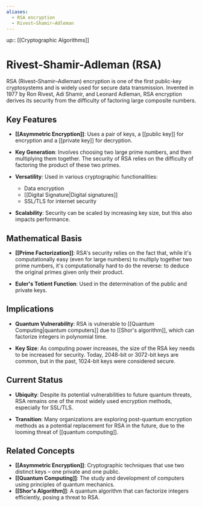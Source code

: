 ```yaml
---
aliases:
  - RSA encryption
  - Rivest–Shamir–Adleman
---
```

up:: [[Cryptographic Algorithms]]
# Rivest-Shamir-Adleman (RSA)

RSA (Rivest–Shamir–Adleman) encryption is one of the first public-key cryptosystems and is widely used for secure data transmission. Invented in 1977 by Ron Rivest, Adi Shamir, and Leonard Adleman, RSA encryption derives its security from the difficulty of factoring large composite numbers.

## Key Features

- **[[Asymmetric Encryption]]**: Uses a pair of keys, a [[public key]] for encryption and a [[private key]] for decryption.
    
- **Key Generation**: Involves choosing two large prime numbers, and then multiplying them together. The security of RSA relies on the difficulty of factoring the product of these two primes.
    
- **Versatility**: Used in various cryptographic functionalities:
    
    - Data encryption
    - [[Digital Signature|Digital signatures]]
    - SSL/TLS for internet security
- **Scalability**: Security can be scaled by increasing key size, but this also impacts performance.
    

## Mathematical Basis

- **[[Prime Factorization]]**: RSA's security relies on the fact that, while it's computationally easy (even for large numbers) to multiply together two prime numbers, it's computationally hard to do the reverse: to deduce the original primes given only their product.
    
- **Euler's Totient Function**: Used in the determination of the public and private keys.
    

## Implications

- **Quantum Vulnerability**: RSA is vulnerable to [[Quantum Computing|quantum computers]] due to [[Shor's algorithm]], which can factorize integers in polynomial time.
    
- **Key Size**: As computing power increases, the size of the RSA key needs to be increased for security. Today, 2048-bit or 3072-bit keys are common, but in the past, 1024-bit keys were considered secure.
    

## Current Status

- **Ubiquity**: Despite its potential vulnerabilities to future quantum threats, RSA remains one of the most widely used encryption methods, especially for SSL/TLS.
    
- **Transition**: Many organizations are exploring post-quantum encryption methods as a potential replacement for RSA in the future, due to the looming threat of [[quantum computing]].
    

## Related Concepts

- **[[Asymmetric Encryption]]**: Cryptographic techniques that use two distinct keys – one private and one public.
- **[[Quantum Computing]]**: The study and development of computers using principles of quantum mechanics.
- **[[Shor's Algorithm]]**: A quantum algorithm that can factorize integers efficiently, posing a threat to RSA.